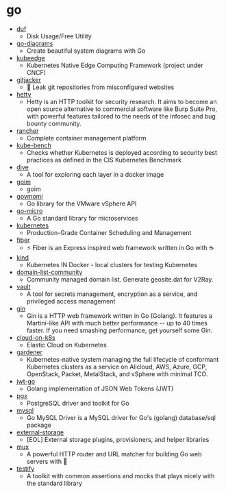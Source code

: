 # go
- [duf](https://github.com/muesli/duf)
  - Disk Usage/Free Utility
- [go-diagrams](https://github.com/blushft/go-diagrams)
  - Create beautiful system diagrams with Go
- [kubeedge](https://github.com/kubeedge/kubeedge)
  - Kubernetes Native Edge Computing Framework (project under CNCF)
- [gitjacker](https://github.com/liamg/gitjacker)
  - 🔪  Leak git repositories from misconfigured websites
- [hetty](https://github.com/dstotijn/hetty)
  - Hetty is an HTTP toolkit for security research. It aims to become an open source alternative to commercial software like Burp Suite Pro, with powerful features tailored to the needs of the infosec and bug bounty community.
- [rancher](https://github.com/rancher/rancher)
  - Complete container management platform
- [kube-bench](https://github.com/aquasecurity/kube-bench)
  - Checks whether Kubernetes is deployed according to security best practices as defined in the CIS Kubernetes Benchmark
- [dive](https://github.com/wagoodman/dive)
  - A tool for exploring each layer in a docker image
- [goim](https://github.com/Terry-Mao/goim)
  - goim
- [govmomi](https://github.com/vmware/govmomi)
  - Go library for the VMware vSphere API
- [go-micro](https://github.com/micro/go-micro)
  - A Go standard library for microservices
- [kubernetes](https://github.com/kubernetes/kubernetes)
  - Production-Grade Container Scheduling and Management
- [fiber](https://github.com/gofiber/fiber)
  - ⚡️ Fiber is an Express inspired web framework written in Go with ☕️
- [kind](https://github.com/kubernetes-sigs/kind)
  - Kubernetes IN Docker - local clusters for testing Kubernetes
- [domain-list-community](https://github.com/v2fly/domain-list-community)
  - Community managed domain list. Generate geosite.dat for V2Ray.
- [vault](https://github.com/hashicorp/vault)
  - A tool for secrets management, encryption as a service, and privileged access management
- [gin](https://github.com/gin-gonic/gin)
  - Gin is a HTTP web framework written in Go (Golang). It features a Martini-like API with much better performance -- up to 40 times faster. If you need smashing performance, get yourself some Gin.
- [cloud-on-k8s](https://github.com/elastic/cloud-on-k8s)
  - Elastic Cloud on Kubernetes
- [gardener](https://github.com/gardener/gardener)
  - Kubernetes-native system managing the full lifecycle of conformant Kubernetes clusters as a service on Alicloud, AWS, Azure, GCP, OpenStack, Packet, MetalStack, and vSphere with minimal TCO.
- [jwt-go](https://github.com/dgrijalva/jwt-go)
  - Golang implementation of JSON Web Tokens (JWT)
- [pgx](https://github.com/jackc/pgx)
  - PostgreSQL driver and toolkit for Go
- [mysql](https://github.com/go-sql-driver/mysql)
  - Go MySQL Driver is a MySQL driver for Go's (golang) database/sql package
- [external-storage](https://github.com/kubernetes-retired/external-storage)
  - [EOL] External storage plugins, provisioners, and helper libraries
- [mux](https://github.com/gorilla/mux)
  - A powerful HTTP router and URL matcher for building Go web servers with 🦍
- [testify](https://github.com/stretchr/testify)
  - A toolkit with common assertions and mocks that plays nicely with the standard library
